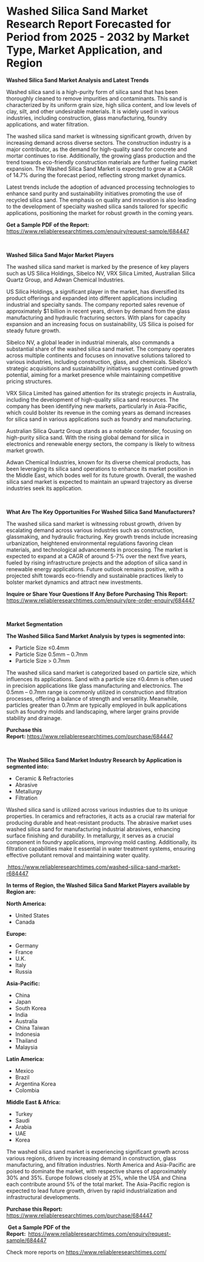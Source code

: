 <p><h1>Washed Silica Sand Market Research Report Forecasted for Period from 2025 -  2032 by Market Type, Market Application, and Region</h1></p><p><strong>Washed Silica Sand Market Analysis and Latest Trends</strong></p>
<p><p>Washed silica sand is a high-purity form of silica sand that has been thoroughly cleaned to remove impurities and contaminants. This sand is characterized by its uniform grain size, high silica content, and low levels of clay, silt, and other undesirable materials. It is widely used in various industries, including construction, glass manufacturing, foundry applications, and water filtration.</p><p>The washed silica sand market is witnessing significant growth, driven by increasing demand across diverse sectors. The construction industry is a major contributor, as the demand for high-quality sand for concrete and mortar continues to rise. Additionally, the growing glass production and the trend towards eco-friendly construction materials are further fueling market expansion. The Washed Silica Sand Market is expected to grow at a CAGR of 14.7% during the forecast period, reflecting strong market dynamics.</p><p>Latest trends include the adoption of advanced processing technologies to enhance sand purity and sustainability initiatives promoting the use of recycled silica sand. The emphasis on quality and innovation is also leading to the development of specialty washed silica sands tailored for specific applications, positioning the market for robust growth in the coming years.</p></p>
<p><strong>Get a Sample PDF of the Report:&nbsp;</strong> <a href="https://www.reliableresearchtimes.com/enquiry/request-sample/684447?utm_campaign=2206&utm_medium=2&utm_source=Github&utm_content=ia&utm_term=30012025&utm_id=washed-silica-sand">https://www.reliableresearchtimes.com/enquiry/request-sample/684447</a></p>
<p>&nbsp;</p>
<p><strong>Washed Silica Sand Major Market Players</strong></p>
<p><p>The washed silica sand market is marked by the presence of key players such as US Silica Holdings, Sibelco NV, VRX Silica Limited, Australian Silica Quartz Group, and Adwan Chemical Industries. </p><p>US Silica Holdings, a significant player in the market, has diversified its product offerings and expanded into different applications including industrial and specialty sands. The company reported sales revenue of approximately $1 billion in recent years, driven by demand from the glass manufacturing and hydraulic fracturing sectors. With plans for capacity expansion and an increasing focus on sustainability, US Silica is poised for steady future growth.</p><p>Sibelco NV, a global leader in industrial minerals, also commands a substantial share of the washed silica sand market. The company operates across multiple continents and focuses on innovative solutions tailored to various industries, including construction, glass, and chemicals. Sibelco's strategic acquisitions and sustainability initiatives suggest continued growth potential, aiming for a market presence while maintaining competitive pricing structures.</p><p>VRX Silica Limited has gained attention for its strategic projects in Australia, including the development of high-quality silica sand resources. The company has been identifying new markets, particularly in Asia-Pacific, which could bolster its revenue in the coming years as demand increases for silica sand in various applications such as foundry and manufacturing.</p><p>Australian Silica Quartz Group stands as a notable contender, focusing on high-purity silica sand. With the rising global demand for silica in electronics and renewable energy sectors, the company is likely to witness market growth.</p><p>Adwan Chemical Industries, known for its diverse chemical products, has been leveraging its silica sand operations to enhance its market position in the Middle East, which bodes well for its future growth. Overall, the washed silica sand market is expected to maintain an upward trajectory as diverse industries seek its application.</p></p>
<p>&nbsp;</p>
<p><strong>What Are The Key Opportunities For Washed Silica Sand Manufacturers?</strong></p>
<p><p>The washed silica sand market is witnessing robust growth, driven by escalating demand across various industries such as construction, glassmaking, and hydraulic fracturing. Key growth trends include increasing urbanization, heightened environmental regulations favoring clean materials, and technological advancements in processing. The market is expected to expand at a CAGR of around 5-7% over the next five years, fueled by rising infrastructure projects and the adoption of silica sand in renewable energy applications. Future outlook remains positive, with a projected shift towards eco-friendly and sustainable practices likely to bolster market dynamics and attract new investments.</p></p>
<p><strong>Inquire or Share Your Questions If Any Before Purchasing This Report:</strong> <a href="https://www.reliableresearchtimes.com/enquiry/pre-order-enquiry/684447?utm_campaign=2206&utm_medium=2&utm_source=Github&utm_content=ia&utm_term=30012025&utm_id=washed-silica-sand">https://www.reliableresearchtimes.com/enquiry/pre-order-enquiry/684447</a></p>
<p>&nbsp;</p>
<p><strong>Market Segmentation</strong></p>
<p><strong>The Washed Silica Sand Market Analysis by types is segmented into:</strong></p>
<p><ul><li>Particle Size ≤0.4mm</li><li>Particle Size 0.5mm – 0.7mm</li><li>Particle Size > 0.7mm</li></ul></p>
<p><p>The washed silica sand market is categorized based on particle size, which influences its applications. Sand with a particle size ≤0.4mm is often used in precision applications like glass manufacturing and electronics. The 0.5mm – 0.7mm range is commonly utilized in construction and filtration processes, offering a balance of strength and versatility. Meanwhile, particles greater than 0.7mm are typically employed in bulk applications such as foundry molds and landscaping, where larger grains provide stability and drainage.</p></p>
<p><strong>Purchase this Report:&nbsp;</strong><a href="https://www.reliableresearchtimes.com/purchase/684447?utm_campaign=2206&utm_medium=2&utm_source=Github&utm_content=ia&utm_term=30012025&utm_id=washed-silica-sand">https://www.reliableresearchtimes.com/purchase/684447</a></p>
<p>&nbsp;</p>
<p><strong>The Washed Silica Sand Market Industry Research by Application is segmented into:</strong></p>
<p><ul><li>Ceramic & Refractories</li><li>Abrasive</li><li>Metallurgy</li><li>Filtration</li></ul></p>
<p><p>Washed silica sand is utilized across various industries due to its unique properties. In ceramics and refractories, it acts as a crucial raw material for producing durable and heat-resistant products. The abrasive market uses washed silica sand for manufacturing industrial abrasives, enhancing surface finishing and durability. In metallurgy, it serves as a crucial component in foundry applications, improving mold casting. Additionally, its filtration capabilities make it essential in water treatment systems, ensuring effective pollutant removal and maintaining water quality.</p></p>
<p><a href="https://www.reliableresearchtimes.com/washed-silica-sand-market-r684447?utm_campaign=2206&utm_medium=2&utm_source=Github&utm_content=ia&utm_term=30012025&utm_id=washed-silica-sand">&nbsp;https://www.reliableresearchtimes.com/washed-silica-sand-market-r684447</a></p>
<p><strong>In terms of Region, the Washed Silica Sand Market Players available by Region are:</strong></p>
<p>
    <p> <strong> North America: </strong>
        <ul>
            <li>United States</li>
            <li>Canada</li>
        </ul>
        </p> 
    <p> <strong> Europe: </strong>
        <ul>
            <li>Germany</li>
            <li>France</li>
            <li>U.K.</li>
            <li>Italy</li>
            <li>Russia</li>
        </ul>
        </p> 
    <p> <strong> Asia-Pacific: </strong>
        <ul>
            <li>China</li>
            <li>Japan</li>
            <li>South Korea</li>
            <li>India</li>
            <li>Australia</li>
            <li>China Taiwan</li>
            <li>Indonesia</li>
            <li>Thailand</li>
            <li>Malaysia</li>
        </ul>
        </p> 
    <p> <strong> Latin America: </strong>
        <ul>
            <li>Mexico</li>
            <li>Brazil</li>
            <li>Argentina Korea</li>
            <li>Colombia</li>
        </ul>
        </p> 
    <p> <strong> Middle East & Africa: </strong>
        <ul>
            <li>Turkey</li>
            <li>Saudi</li>
            <li>Arabia</li>
            <li>UAE</li>
            <li>Korea</li>
        </ul>
    </p>
    </p>
<p><p>The washed silica sand market is experiencing significant growth across various regions, driven by increasing demand in construction, glass manufacturing, and filtration industries. North America and Asia-Pacific are poised to dominate the market, with respective shares of approximately 30% and 35%. Europe follows closely at 25%, while the USA and China each contribute around 5% of the total market. The Asia-Pacific region is expected to lead future growth, driven by rapid industrialization and infrastructural developments.</p></p>
<p><strong>Purchase this Report: </strong><a href="https://www.reliableresearchtimes.com/purchase/684447?utm_campaign=2206&utm_medium=2&utm_source=Github&utm_content=ia&utm_term=30012025&utm_id=washed-silica-sand">https://www.reliableresearchtimes.com/purchase/684447</a></p>
<p>&nbsp;<strong>Get a Sample PDF of the Report:&nbsp;&nbsp;</strong><a href="https://www.reliableresearchtimes.com/enquiry/request-sample/684447?utm_campaign=2206&utm_medium=2&utm_source=Github&utm_content=ia&utm_term=30012025&utm_id=washed-silica-sand">https://www.reliableresearchtimes.com/enquiry/request-sample/684447</a></p>
<p><strong></strong></p>
<p>Check more reports on <a href="https://www.reliableresearchtimes.com/?utm_campaign=2206&utm_medium=2&utm_source=Github&utm_content=ia&utm_term=30012025&utm_id=washed-silica-sand">https://www.reliableresearchtimes.com/</a></p>